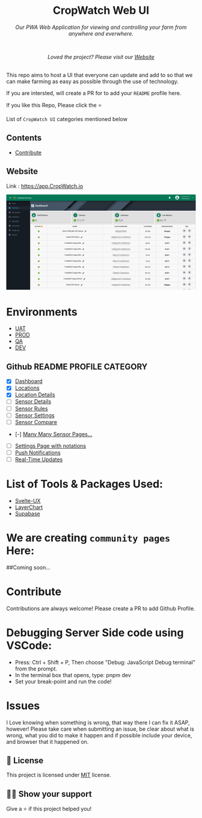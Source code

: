 <h1 align="center">CropWatch Web UI</h1>
<p align="center"><i>Our PWA Web Application for viewing and controlling your farm from anywhere and everwhere.</i></p>
<div align="center">

</div>
<br>
<p align="center"><i>Loved the project? Please visit our <a href="https://CropWatch.io">Website</a></i></p>
<br>
This repo aims to host a UI that everyone can update and add to so that we can make farming as easy as possible through the use of technology.

If you are intersted, will create a PR for to add your `README` profile here.

If you like this Repo, Please click the :star:

List of `CropWatch UI` categories mentioned below

## Contents
  - [Contribute](#contribute)

## Website

Link : https://app.CropWatch.io

<a href="https://app.CropWatch.io"><img src="https://github.com/CropWatchDevelopment/CropWatch/blob/master/github/.xdp-DashboardImg.png" alt="CropWatch UI Repo" /></a>

# Environments
- [UAT](https://crop-watch-i2xiyd6mo-crop-watch-team.vercel.app/)
- [PROD](https://app.cropwatch.io)
- [QA](https://app-qa.cropwatch.io)
- [DEV](http://localhost:5173)

## Github README PROFILE CATEGORY

- [x] [Dashboard]()
- [x] [Locations]()
- [x] [Location Details]()
- [ ] [Sensor Details]()
- [ ] [Sensor Rules]()
- [ ] [Sensor Settings]()
- [ ] [Sensor Compare]()
- [-] [Many Many Sensor Pages...]()
- [ ] [Settings Page with notations]()
- [ ] [Push Notifications]()
- [ ] [Real-Time Updates]()

# List of Tools & Packages Used:
- [Svelte-UX](https://github.com/techniq/svelte-ux)
- [LayerChart](https://github.com/techniq/layerchart)
- [Supabase](https://github.com/supabase/supabase)

# We are creating `community pages` Here:
##Coming soon...

# Contribute

Contributions are always welcome! Please create a PR to add Github Profile.

# Debugging Server Side code using VSCode:
- Press: Ctrl + Shift + P, Then choose "Debug: JavaScript Debug terminal" from the prompt.
- In the terminal box that opens, type: pnpm dev
- Set your break-point and run the code!

# Issues

I Love knowing when something is wrong, that way there I can fix it ASAP, however!
Please take care when submitting an issue, be clear about what is wrong, what you did to make it happen
and if possible include your device, and browser that it happened on.

## :pencil: License

This project is licensed under [MIT](https://opensource.org/licenses/MIT) license.

## :man_astronaut: Show your support

Give a ⭐️ if this project helped you!